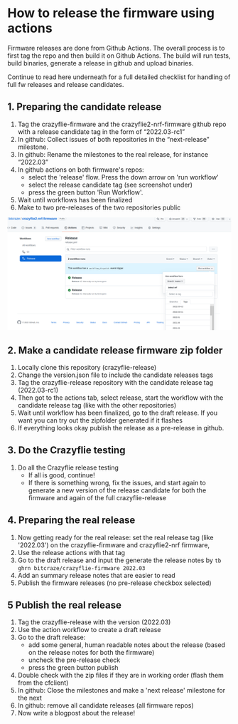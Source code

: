 # How to release the firmware using actions

Firmware releases are done from Github Actions.
The overall process is to first tag the repo and then build it on Github Actions. The build will run tests, build binaries, generate a release in github and upload binaries.

Continue to read here underneath for a full detailed checklist for handling of full fw releases and release candidates.

## 1. Preparing the candidate release
1. Tag the crazyflie-firmware and the crazyflie2-nrf-firmware github repo with a release candidate tag in the form of “2022.03-rc1”
1. In github: Collect issues of both repositories in the “next-release” milestone.
1. In github: Rename the milestones to the real release, for instance “2022.03”
1. In github actions on both firmware's repos:
   * select the 'release' flow. Press the down arrow on 'run workflow'
   * select the release candidate tag (see screenshot under)
   * press the green button 'Run Workflow'.
1. Wait until workflows has been finalized
1. Make to two pre-releases of the two repositories public

![](images/action_screenshot.png)

## 2. Make a candidate release firmware zip folder
1. Locally clone this repository (crazyflie-release)
1. Change the version.json file to include the candidate releases tags
1. Tag the crazyflie-release repository with the candidate release tag (2022.03-rc1)
1. Then got to the actions tab, select release, start the workflow with the candidate release tag (like with the other repositories)
1. Wait until workflow has been finalized, go to the draft release. If you want you can try out the zipfolder generated if it flashes
1. If everything looks okay publish the release as a pre-release in github.

## 3. Do the Crazyflie testing
1. Do all the Crazyflie release testing
    * If all is good, continue!
    * If there is something wrong, fix the issues, and start again to generate a new version of the release candidate for both the firmware and again of the full crazyflie-release

## 4. Preparing the real release
1. Now getting ready for the real release: set the real release tag (like '2022.03') on the crazyflie-firmware and crazyflie2-nrf firmware,
1. Use the release actions with that tag
1. Go to the draft release and input the generate the release notes by  `tb ghrn bitcraze/crazyflie-firmware 2022.03`
1. Add an summary release notes that are easier to read
1. Publish the firmware releases (no pre-release checkbox selected)

## 5 Publish the real release
1. Tag the crazyflie-release with the version (2022.03)
1. Use the action workflow to create a draft release
1. Go to the draft release:
    *  add some general, human readable notes about the release (based on the release notes for both the firmware)
    * uncheck the pre-release check
    * press the green button publish
1. Double check with the zip files if they are in working order (flash them from the cfclient)
1. In github: Close the milestones and make a 'next release' milestone for the next
1. In github: remove all candidate releases (all firmware repos)
1. Now write a blogpost about the release!
